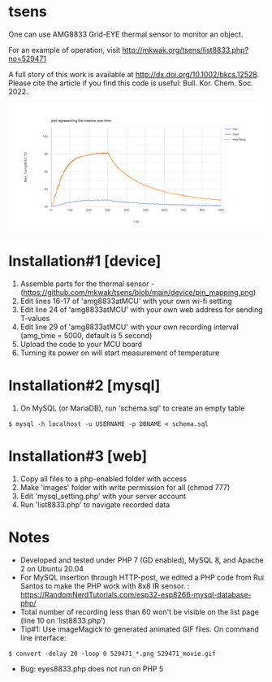 # tsens
One can use AMG8833 Grid-EYE thermal sensor to monitor an object.

For an example of operation, visit http://mkwak.org/tsens/list8833.php?no=529471

A full story of this work is available at http://dx.doi.org/10.1002/bkcs.12528.
Please cite the article if you find this code is useful: Bull. Kor. Chem. Soc. 2022. 

![output as an image](https://github.com/mkwak/tsens/blob/main/example/529471_img.png)

# Installation#1 [device]
1. Assemble parts for the thermal sensor - (https://github.com/mkwak/tsens/blob/main/device/pin_mapping.png)
2. Edit lines 16-17 of 'amg8833atMCU' with your own wi-fi setting
3. Edit line 24 of 'amg8833atMCU' with your own web address for sending T-values
4. Edit line 29 of 'amg8833atMCU' with your own recording interval (amg_time = 5000, default is 5 second)
5. Upload the code to your MCU board
6. Turning its power on will start measurement of temperature

# Installation#2 [mysql]
1. On MySQL (or MariaDB), run 'schema.sql' to create an empty table
```
$ mysql -h localhost -u USERNAME -p DBNAME < schema.sql
```

# Installation#3 [web]
1. Copy all files to a php-enabled folder with access
2. Make 'images' folder with write permission for all (chmod 777)
3. Edit 'mysql_setting.php' with your server account
4. Run 'list8833.php' to navigate recorded data


# Notes
  * Developed and tested under PHP 7 (GD enabled), MySQL 8, and Apache 2 on Ubuntu 20.04
  * For MySQL insertion through HTTP-post, we edited a PHP code from Rui Santos to make the PHP work with 8x8 IR sensor.
  : https://RandomNerdTutorials.com/esp32-esp8266-mysql-database-php/
  * Total number of recording less than 60 won't be visible on the list page (line 10 on 'list8833.php')  
  * Tip#1: Use imageMagick to generated animated GIF files. On command line interface: 
  ```
  $ convert -delay 20 -loop 0 529471_*.png 529471_movie.gif
  ```
  * Bug: eyes8833.php does not run on PHP 5

